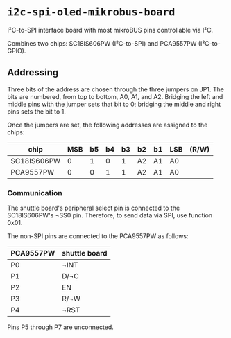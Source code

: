 # `i2c-spi-oled-mikrobus-board`

I²C-to-SPI interface board with most mikroBUS pins controllable via I²C.

Combines two chips: SC18IS606PW (I²C-to-SPI) and PCA9557PW (I²C-to-GPIO).

## Addressing

Three bits of the address are chosen through the three jumpers on JP1. The bits are numbered, from
top to bottom, A0, A1, and A2. Bridging the left and middle pins with the jumper sets that bit to 0;
bridging the middle and right pins sets the bit to 1.

Once the jumpers are set, the following addresses are assigned to the chips:

| chip        | MSB | b5 | b4 | b3 | b2 | b1 | LSB | (R/W) |
| ----------- | --- | -- | -- | -- | -- | -- | --- | ----- |
| SC18IS606PW | 0   | 1  | 0  | 1  | A2 | A1 | A0  |       |
| PCA9557PW   | 0   | 0  | 1  | 1  | A2 | A1 | A0  |       |

### Communication

The shuttle board's peripheral select pin is connected to the SC18IS606PW's ¬SS0 pin. Therefore, to
send data via SPI, use function 0x01.

The non-SPI pins are connected to the PCA9557PW as follows:

| PCA9557PW | shuttle board |
| --------- | ------------- |
| P0        | ¬INT          |
| P1        | D/¬C          |
| P2        | EN            |
| P3        | R/¬W          |
| P4        | ¬RST          |

Pins P5 through P7 are unconnected.
